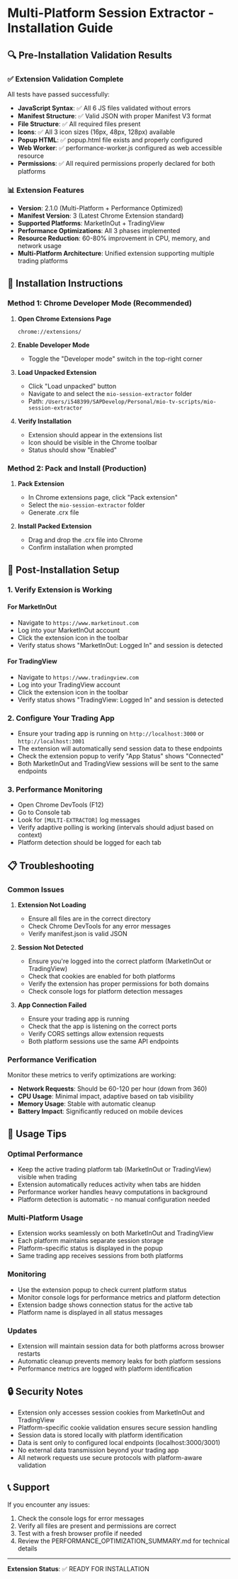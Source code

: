 # Multi-Platform Session Extractor - Installation Guide

## 🔍 Pre-Installation Validation Results

### ✅ Extension Validation Complete

All tests have passed successfully:

- **JavaScript Syntax**: ✅ All 6 JS files validated without errors
- **Manifest Structure**: ✅ Valid JSON with proper Manifest V3 format
- **File Structure**: ✅ All required files present
- **Icons**: ✅ All 3 icon sizes (16px, 48px, 128px) available
- **Popup HTML**: ✅ popup.html file exists and properly configured
- **Web Worker**: ✅ performance-worker.js configured as web accessible resource
- **Permissions**: ✅ All required permissions properly declared for both platforms

### 📊 Extension Features

- **Version**: 2.1.0 (Multi-Platform + Performance Optimized)
- **Manifest Version**: 3 (Latest Chrome Extension standard)
- **Supported Platforms**: MarketInOut + TradingView
- **Performance Optimizations**: All 3 phases implemented
- **Resource Reduction**: 60-80% improvement in CPU, memory, and network usage
- **Multi-Platform Architecture**: Unified extension supporting multiple trading platforms

## 🚀 Installation Instructions

### Method 1: Chrome Developer Mode (Recommended)

1. **Open Chrome Extensions Page**

   ```
   chrome://extensions/
   ```

2. **Enable Developer Mode**
   - Toggle the "Developer mode" switch in the top-right corner

3. **Load Unpacked Extension**
   - Click "Load unpacked" button
   - Navigate to and select the `mio-session-extractor` folder
   - Path: `/Users/i548399/SAPDevelop/Personal/mio-tv-scripts/mio-session-extractor`

4. **Verify Installation**
   - Extension should appear in the extensions list
   - Icon should be visible in the Chrome toolbar
   - Status should show "Enabled"

### Method 2: Pack and Install (Production)

1. **Pack Extension**
   - In Chrome extensions page, click "Pack extension"
   - Select the `mio-session-extractor` folder
   - Generate .crx file

2. **Install Packed Extension**
   - Drag and drop the .crx file into Chrome
   - Confirm installation when prompted

## 🔧 Post-Installation Setup

### 1. Verify Extension is Working

#### For MarketInOut

- Navigate to `https://www.marketinout.com`
- Log into your MarketInOut account
- Click the extension icon in the toolbar
- Verify status shows "MarketInOut: Logged In" and session is detected

#### For TradingView

- Navigate to `https://www.tradingview.com`
- Log into your TradingView account
- Click the extension icon in the toolbar
- Verify status shows "TradingView: Logged In" and session is detected

### 2. Configure Your Trading App

- Ensure your trading app is running on `http://localhost:3000` or `http://localhost:3001`
- The extension will automatically send session data to these endpoints
- Check the extension popup to verify "App Status" shows "Connected"
- Both MarketInOut and TradingView sessions will be sent to the same endpoints

### 3. Performance Monitoring

- Open Chrome DevTools (F12)
- Go to Console tab
- Look for `[MULTI-EXTRACTOR]` log messages
- Verify adaptive polling is working (intervals should adjust based on context)
- Platform detection should be logged for each tab

## 📋 Troubleshooting

### Common Issues

1. **Extension Not Loading**
   - Ensure all files are in the correct directory
   - Check Chrome DevTools for any error messages
   - Verify manifest.json is valid JSON

2. **Session Not Detected**
   - Ensure you're logged into the correct platform (MarketInOut or TradingView)
   - Check that cookies are enabled for both platforms
   - Verify the extension has proper permissions for both domains
   - Check console logs for platform detection messages

3. **App Connection Failed**
   - Ensure your trading app is running
   - Check that the app is listening on the correct ports
   - Verify CORS settings allow extension requests
   - Both platform sessions use the same API endpoints

### Performance Verification

Monitor these metrics to verify optimizations are working:

- **Network Requests**: Should be 60-120 per hour (down from 360)
- **CPU Usage**: Minimal impact, adaptive based on tab visibility
- **Memory Usage**: Stable with automatic cleanup
- **Battery Impact**: Significantly reduced on mobile devices

## 🎯 Usage Tips

### Optimal Performance

- Keep the active trading platform tab (MarketInOut or TradingView) visible when trading
- Extension automatically reduces activity when tabs are hidden
- Performance worker handles heavy computations in background
- Platform detection is automatic - no manual configuration needed

### Multi-Platform Usage

- Extension works seamlessly on both MarketInOut and TradingView
- Each platform maintains separate session storage
- Platform-specific status is displayed in the popup
- Same trading app receives sessions from both platforms

### Monitoring

- Use the extension popup to check current platform status
- Monitor console logs for performance metrics and platform detection
- Extension badge shows connection status for the active tab
- Platform name is displayed in all status messages

### Updates

- Extension will maintain session data for both platforms across browser restarts
- Automatic cleanup prevents memory leaks for both platform sessions
- Performance metrics are logged with platform identification

## 🔒 Security Notes

- Extension only accesses session cookies from MarketInOut and TradingView
- Platform-specific cookie validation ensures secure session handling
- Session data is stored locally with platform identification
- Data is sent only to configured local endpoints (localhost:3000/3001)
- No external data transmission beyond your trading app
- All network requests use secure protocols with platform-aware validation

## 📞 Support

If you encounter any issues:

1. Check the console logs for error messages
2. Verify all files are present and permissions are correct
3. Test with a fresh browser profile if needed
4. Review the PERFORMANCE_OPTIMIZATION_SUMMARY.md for technical details

---

**Extension Status**: ✅ READY FOR INSTALLATION
